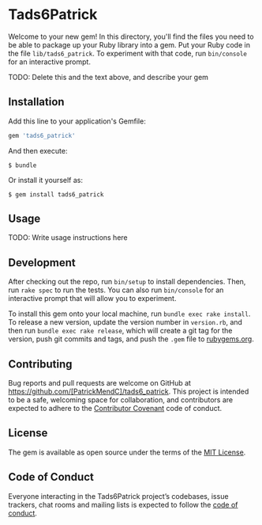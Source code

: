 # Tads6Patrick

Welcome to your new gem! In this directory, you'll find the files you need to be able to package up your Ruby library into a gem. Put your Ruby code in the file `lib/tads6_patrick`. To experiment with that code, run `bin/console` for an interactive prompt.

TODO: Delete this and the text above, and describe your gem

## Installation

Add this line to your application's Gemfile:

```ruby
gem 'tads6_patrick'
```

And then execute:

    $ bundle

Or install it yourself as:

    $ gem install tads6_patrick

## Usage

TODO: Write usage instructions here

## Development

After checking out the repo, run `bin/setup` to install dependencies. Then, run `rake spec` to run the tests. You can also run `bin/console` for an interactive prompt that will allow you to experiment.

To install this gem onto your local machine, run `bundle exec rake install`. To release a new version, update the version number in `version.rb`, and then run `bundle exec rake release`, which will create a git tag for the version, push git commits and tags, and push the `.gem` file to [rubygems.org](https://rubygems.org).

## Contributing

Bug reports and pull requests are welcome on GitHub at https://github.com/[PatrickMendC]/tads6_patrick. This project is intended to be a safe, welcoming space for collaboration, and contributors are expected to adhere to the [Contributor Covenant](http://contributor-covenant.org) code of conduct.

## License

The gem is available as open source under the terms of the [MIT License](https://opensource.org/licenses/MIT).

## Code of Conduct

Everyone interacting in the Tads6Patrick project’s codebases, issue trackers, chat rooms and mailing lists is expected to follow the [code of conduct](https://github.com/[USERNAME]/tads6_patrick/blob/master/CODE_OF_CONDUCT.md).
